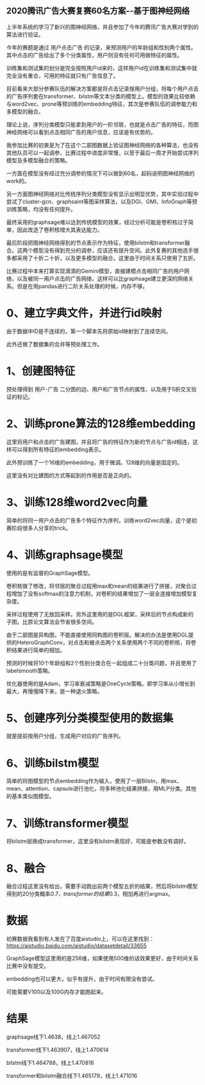 2020腾讯广告大赛复赛60名方案--基于图神经网络
---

上半年系统的学习了新兴的图神经网络，并且参加了今年的腾讯广告大赛对学到的算法进行验证。

今年的赛题是通过 用户点击广告 的记录，来预测用户的年龄组和性别两个属性。其中点击的广告给出了多个分类属性，用户则没有任何可用做特征的属性。

训练集和测试集的划分是完全按照用户id来的，这样用户id在训练集和测试集中就完全没有重合，可用的特征就只有广告信息了。

目前看来大部分参赛队伍的解决方案都是将点击记录按用户分组，将每个用户点击的广告序列套在transformer、bilstm等文本分类的模型上。模型的效果比较依赖与word2vec、prone等预训练的embedding特征，其次是参赛队伍的调参能力和多模型的融合。

理论上说，序列分类模型只能拿到用户的一阶邻居，也就是点击广告的特征，而图神经网络可以看到点击相同广告的用户信息，应该是有优势的。

我参加比赛的初衷是为了在这个二部图数据上验证图神经网络的各种算法，也没有其他队员可以一起调参，比赛过程中进度非常慢，以至于最后一周才开始尝试序列模型及多模型融合的策略。

一方面在模型没有经过充分调参的情况下可以做到60名，起码说明图神经网络的work的。

另一方面图神经网络对比传统序列分类模型没有显示出明显优势，其中实验过程中尝试了cluster-gcn、graphsaint等图采样算法，以及DGI、GMI、InfoGraph等预训练策略，均没有任何提升。

最终采用的graphsage难以达到传统模型的效果，经过分析可能是卷积核过于简单，因此改造了卷积核增大其表达能力。

最后阶段把图神经网络得到的节点表示作为特征，使用bilstm和transformer融合。这两个模型没有得到充分的调参，应该还有提升空间。此外复赛的其他选手很多都采用了十折二十折，以及更多模型的融合。这里由于时间关系只使用了五折。

比赛过程中本来打算实现滴滴的Gemini模型，直接建模点击相同广告的用户网络，以及被同一用户点击的广告网络，这样可以比graphsage建立更深的网络关系。但是在用pandas进行二阶关系处理的时候，内存不够。

# 0、建立字典文件，并进行id映射

由于数据中ID是不连续的，第一个脚本先将原始id映射到了连续空间。

此外还做了数据集的合并等预处理工作。

# 1、创建图特征

预处理得到 用户-广告 二分图的边、用户和广告节点的属性、以及用于5折交叉验证的标记。

# 2、训练prone算法的128维embedding

这里将用户和点击的广告建图，并且将广告的特征作为新的节点与广告id相连，这样可以得到所有特征的embedding表示。

此外预训练了一个16维的embedding，用于微调。128维的向量是固定的。

这里没有对比建图的方式等起到的作用是否是正向的。

# 3、训练128维word2vec向量

简单的将同一用户点击的广告多个特征作为序列，训练word2vec向量，这个是初赛阶段很多人分享的trick。

# 4、训练graphsage模型

使用的是有监督的GraphSage模型。

卷积核做了修改，将邻居的聚合过程用max和mean的结果进行了拼接，对聚合过程增加了没有softmax的注意力机制，对卷积的结果增加了一层全连接增加模型复杂度。

采样过程使用了无放回采样。另外这里用的是DGL框架，采样后的节点构成新的子图，比原论文算法会节省很多空间。

由于二部图是异构图，不能直接使用同构图的卷积层。解决的办法是使用DGL提供的HeteroGraphConv，对点击和被点击两个关系使用两个不同的卷积核，将卷积结果进行简单的相加。

预测的时候将10个年龄组和2个性别分类合在一起组成二十分类问题，并且使用了labelsmooth策略。

优化器使用的是Adam，学习率衰减策略是OneCycle策略。即学习率从小增长到最大，再慢慢降下来，是一种退火策略。

# 5、创建序列分类模型使用的数据集

就是提前按用户分组，生成用户对应的广告序列。

# 6、训练bilstm模型

简单的将图模型的节点embedding作为输入，使用了一层Bilstn，用max、mean、attention、capsule进行池化，将多种池化结果拼接，用MLP分类。其他的基本类似图模型。

# 7、训练transformer模型

将bilstm层换成transformer，这里没有bilstm表现好，可能是参数没有调好。

# 8、融合

融合过程这里没有给出，需要手动跑出前两个模型五折的结果，然后将bilstm模型得到的20分类概率*0.7，transformer的结果*0.3，相加再进行argmax。

# 数据

初赛数据我看到有人发在了百度aistudio上，可以在这里找到：https://aistudio.baidu.com/aistudio/datasetdetail/33655

GraphSage模型这里用的是256维，如果使用500维的话效果更好，由于时间关系比赛中没有提交。

embedding也可以更大，似乎有提升，由于时间有限没有尝试。

可能需要V100以及100G内存才能跑起来。

# 结果

graphsage线下1.4638，线上1.467052

transformer线下1.463907，线上1.470614

bilstm线下1.464788，线上1.470816

transformer和bilstm融合线下1.465179，线上1.471016